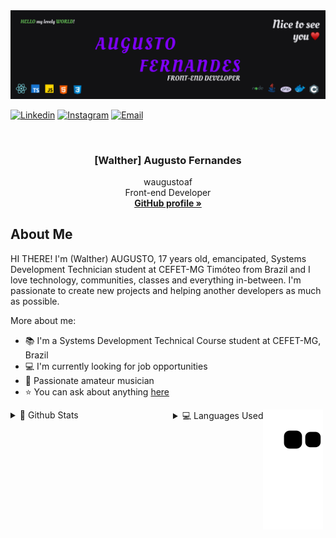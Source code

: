 <img src="./images/banner.png" />

[![Linkedin][linkedin-shield]][linkedin-url]
[![Instagram][instagram-shield]][instagram-url]
[![Email][email-shield]][email-url]


<!-- PROJECT LOGO -->
<br />
<p align="center">

  <h3 align="center">[Walther] Augusto Fernandes</h3>

  <p align="center">
    waugustoaf
    <br />
    Front-end Developer
    <br />
    <a href="https://github.com/waugustoaf"><strong>GitHub profile »</strong></a>
    <br />
  </p>
</p>


<!-- ABOUT THE PROJECT -->
## About Me

HI THERE! I'm (Walther) AUGUSTO, 17 years old, emancipated, Systems Development Technician student at CEFET-MG Timóteo from Brazil and I love technology, communities, classes and everything in-between. I'm passionate to create new projects and helping another developers as much as possible.

More about me:
* 📚 I'm a Systems Development Technical Course student at CEFET-MG, Brazil
* 💻 I'm currently looking for job opportunities
* 🎵 Passionate amateur musician
* ⭐ You can ask about anything [here](https://github.com/waugustoaf/waugustoaf/issues)

<details style="float: left">
  <summary>🚀 Github Stats</summary>
  <a href="https://github.com/waugustoaf">
    <img src="https://github-readme-stats.vercel.app/api?username=waugustoaf&show_icons=true&theme=radical&bg_color=8000ff&title_color=68C459&icon_color=68C459&text_color=fff">
  </a>
</details>

<details style="float: left; margin-left: 30%;">
  <summary>💻 Languages Used</summary>
  <a href="https://github.com/waugustoaf">
    <img src="https://github-readme-stats.vercel.app/api/top-langs/?username=waugustoaf&layout=compact&theme=radical&bg_color=8000ff&title_color=fff&icon_color=68C459&text_color=fff&exclude_repo=republic-managment-system">
  </a>
</details>

[linkedin-shield]: https://img.shields.io/badge/-LinkedIn-black.svg?style=for-the-badge&logo=linkedin&colorB=555
[linkedin-url]: https://www.linkedin.com/in/waugustoaf/
[instagram-shield]: https://img.shields.io/badge/-INSTAGRAM-red.svg?style=for-the-badge&logo=instagram&color=FFF
[instagram-url]: https://www.instagram.com/waltherfernandes/
[email-shield]: https://img.shields.io/badge/-Email-red.svg?style=for-the-badge&logo=gmail&color=6600ff
[email-url]: mailto:waltheraaf@gmail.com
 
![Snake animation](https://github.com/waugustoaf/waugustoaf/blob/output/github-contribution-grid-snake.svg)
